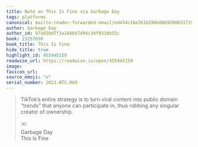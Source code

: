 ```yaml
---
title: Note on This Is Fine via Garbage Day
tags: platforms
canonical: mailto:reader-forwarded-email/ed454c2be261b286b06b9200b3171953
author: Garbage Day
author_id: 97a920d7f3a166bb7d94c34f9310b15c
book: 23257650
book_title: This Is Fine
hide_title: true
highlight_id: 455945159
readwise_url: https://readwise.io/open/455945159
image:
favicon_url:
source_emoji: "✉️"
serial_number: 2023.NTS.069
---
```

> TikTok’s entire strategy is to turn viral content into public domain “trends” that anyone can participate in, thus robbing any singular creator of ownership.
> <div class="quoteback-footer"><div class="quoteback-avatar"><span class="mini-emoji"> ✉️</span></div><div class="quoteback-metadata"><div class="metadata-inner"><span style="display:none">FROM:</span><div aria-label="Garbage Day" class="quoteback-author"> Garbage Day</div><div aria-label="This Is Fine" class="quoteback-title"> This Is Fine</div></div></div></div>